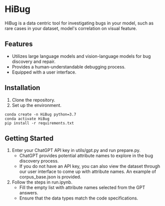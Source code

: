# HiBug

HiBug is a data centric tool for investigating bugs in your model, such as rare cases in your dataset, model's correlation on visual feature.

## Features

- Utilizes large language models and vision-language models for bug discovery and repair.
- Provides a human-understandable debugging process.
- Equipped with a user interface.


## Installation

1. Clone the repository.
2. Set up the environment.
```
conda create -n HiBug python=3.7
conda activate HiBug
pip install -r requirements.txt
```

## Getting Started
1. Enter your ChatGPT API key in utils/gpt.py and run prepare.py.
    - ChatGPT provides potential attribute names to explore in the bug discovery process.
    - If you do not have an API key, you can also view the dataset through our user interface to come up with attribute names. An example of corpus_base.json is provided.
2. Follow the steps in run.ipynb.
    - Fill the empty list with attribute names selected from the GPT answers.
    - Ensure that the data types match the code specifications.